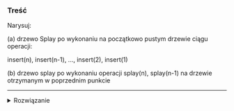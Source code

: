 ### Treść
Narysuj:

(a) drzewo Splay po wykonaniu na początkowo pustym drzewie ciągu operacji: 

insert(n), insert(n-1), ..., insert(2), insert(1)

(b) drzewo splay po wykonaniu operacji splay(n), splay(n-1) na drzewie otrzymanym w poprzednim punkcie

------
<details><summary>Rozwiązanie</summary>
<p>
    

#### (a)
[link](https://hackmd.io/e3hdCEaNRaOFnb0HQcPrQQ)

#### (b)
[link](https://hackmd.io/Zq2levFcQnCJGgKz9-nYNg?view)
